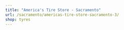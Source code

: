 ```yaml
---
title: "America's Tire Store - Sacramento"
url: /sacramento/americas-tire-store-sacramento-3/
shop: tyres
---
```

